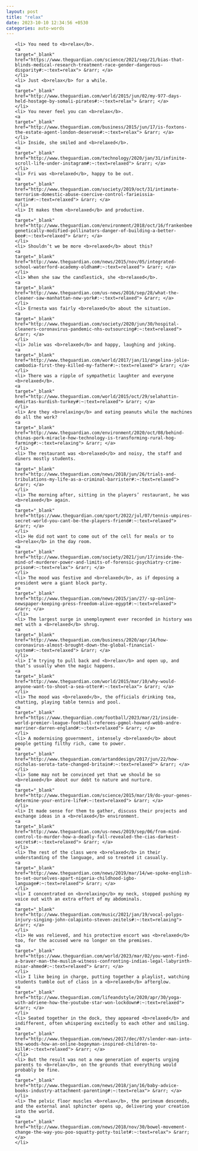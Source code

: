 ```yaml
---
layout: post
title: "relax"
date: 2023-10-10 12:34:56 +0530
categories: auto-words
---
```

<ol>

    <li> You need to <b>relax</b>.
    <a 
    target="_blank" 
    href="https://www.theguardian.com/science/2021/sep/21/bias-that-blinds-medical-research-treatment-race-gender-dangerous-disparity#:~:text=relax"> &rarr; </a>
    </li>
    <li> Just <b>relax</b> for a while.
    <a 
    target="_blank" 
    href="http://www.theguardian.com/world/2015/jun/02/my-977-days-held-hostage-by-somali-pirates#:~:text=relax"> &rarr; </a>
    </li>
    <li> You never feel you can <b>relax</b>.
    <a 
    target="_blank" 
    href="http://www.theguardian.com/business/2015/jun/17/is-foxtons-the-estate-agent-london-deserves#:~:text=relax"> &rarr; </a>
    </li>
    <li> Inside, she smiled and <b>relaxed</b>.
    <a 
    target="_blank" 
    href="http://www.theguardian.com/technology/2020/jan/31/infinite-scroll-life-under-instagram#:~:text=relaxed"> &rarr; </a>
    </li>
    <li> Fri was <b>relaxed</b>, happy to be out.
    <a 
    target="_blank" 
    href="http://www.theguardian.com/society/2019/oct/31/intimate-terrorism-domestic-abuse-coercive-control-farieissia-martin#:~:text=relaxed"> &rarr; </a>
    </li>
    <li> It makes them <b>relaxed</b> and productive.
    <a 
    target="_blank" 
    href="http://www.theguardian.com/environment/2018/oct/16/frankenbees-genetically-modified-pollinators-danger-of-building-a-better-bee#:~:text=relaxed"> &rarr; </a>
    </li>
    <li> Shouldn’t we be more <b>relaxed</b> about this?
    <a 
    target="_blank" 
    href="http://www.theguardian.com/news/2015/nov/05/integrated-school-waterford-academy-oldham#:~:text=relaxed"> &rarr; </a>
    </li>
    <li> When she saw the candlestick, she <b>relaxed</b>.
    <a 
    target="_blank" 
    href="http://www.theguardian.com/us-news/2016/sep/28/what-the-cleaner-saw-manhattan-new-york#:~:text=relaxed"> &rarr; </a>
    </li>
    <li> Ernesta was fairly <b>relaxed</b> about the situation.
    <a 
    target="_blank" 
    href="http://www.theguardian.com/society/2020/jun/30/hospital-cleaners-coronavirus-pandemic-nhs-outsourcing#:~:text=relaxed"> &rarr; </a>
    </li>
    <li> Jolie was <b>relaxed</b> and happy, laughing and joking.
    <a 
    target="_blank" 
    href="http://www.theguardian.com/world/2017/jan/11/angelina-jolie-cambodia-first-they-killed-my-father#:~:text=relaxed"> &rarr; </a>
    </li>
    <li> There was a ripple of sympathetic laughter and everyone <b>relaxed</b>.
    <a 
    target="_blank" 
    href="http://www.theguardian.com/world/2015/oct/29/selahattin-demirtas-kurdish-turkey#:~:text=relaxed"> &rarr; </a>
    </li>
    <li> Are they <b>relaxing</b> and eating peanuts while the machines do all the work?
    <a 
    target="_blank" 
    href="http://www.theguardian.com/environment/2020/oct/08/behind-chinas-pork-miracle-how-technology-is-transforming-rural-hog-farming#:~:text=relaxing"> &rarr; </a>
    </li>
    <li> The restaurant was <b>relaxed</b> and noisy, the staff and diners mostly students.
    <a 
    target="_blank" 
    href="http://www.theguardian.com/news/2018/jun/26/trials-and-tribulations-my-life-as-a-criminal-barrister#:~:text=relaxed"> &rarr; </a>
    </li>
    <li> The morning after, sitting in the players’ restaurant, he was <b>relaxed</b> again.
    <a 
    target="_blank" 
    href="https://www.theguardian.com/sport/2022/jul/07/tennis-umpires-secret-world-you-cant-be-the-players-friend#:~:text=relaxed"> &rarr; </a>
    </li>
    <li> He did not want to come out of the cell for meals or to <b>relax</b> in the day room.
    <a 
    target="_blank" 
    href="http://www.theguardian.com/society/2021/jun/17/inside-the-mind-of-murderer-power-and-limits-of-forensic-psychiatry-crime-prison#:~:text=relax"> &rarr; </a>
    </li>
    <li> The mood was festive and <b>relaxed</b>, as if deposing a president were a giant block party.
    <a 
    target="_blank" 
    href="http://www.theguardian.com/news/2015/jan/27/-sp-online-newspaper-keeping-press-freedom-alive-egypt#:~:text=relaxed"> &rarr; </a>
    </li>
    <li> The largest surge in unemployment ever recorded in history was met with a <b>relaxed</b> shrug.
    <a 
    target="_blank" 
    href="http://www.theguardian.com/business/2020/apr/14/how-coronavirus-almost-brought-down-the-global-financial-system#:~:text=relaxed"> &rarr; </a>
    </li>
    <li> I’m trying to pull back and <b>relax</b> and open up, and that’s usually when the magic happens.
    <a 
    target="_blank" 
    href="http://www.theguardian.com/world/2015/mar/10/why-would-anyone-want-to-shoot-a-sea-otter#:~:text=relax"> &rarr; </a>
    </li>
    <li> The mood was <b>relaxed</b>, the officials drinking tea, chatting, playing table tennis and pool.
    <a 
    target="_blank" 
    href="https://www.theguardian.com/football/2023/mar/21/inside-world-premier-league-football-referees-pgmol-howard-webb-andre-marriner-darren-england#:~:text=relaxed"> &rarr; </a>
    </li>
    <li> A modernising government, intensely <b>relaxed</b> about people getting filthy rich, came to power.
    <a 
    target="_blank" 
    href="http://www.theguardian.com/artanddesign/2017/jun/22/how-nicholas-serota-tate-changed-britain#:~:text=relaxed"> &rarr; </a>
    </li>
    <li> Some may not be convinced yet that we should be so <b>relaxed</b> about our debt to nature and nurture.
    <a 
    target="_blank" 
    href="http://www.theguardian.com/science/2015/mar/19/do-your-genes-determine-your-entire-life#:~:text=relaxed"> &rarr; </a>
    </li>
    <li> It made sense for them to gather, discuss their projects and exchange ideas in a <b>relaxed</b> environment.
    <a 
    target="_blank" 
    href="http://www.theguardian.com/us-news/2019/sep/06/from-mind-control-to-murder-how-a-deadly-fall-revealed-the-cias-darkest-secrets#:~:text=relaxed"> &rarr; </a>
    </li>
    <li> The rest of the class were <b>relaxed</b> in their understanding of the language, and so treated it casually.
    <a 
    target="_blank" 
    href="http://www.theguardian.com/news/2019/mar/14/we-spoke-english-to-set-ourselves-apart-nigeria-childhood-igbo-language#:~:text=relaxed"> &rarr; </a>
    </li>
    <li> I concentrated on <b>relaxing</b> my neck, stopped pushing my voice out with an extra effort of my abdominals.
    <a 
    target="_blank" 
    href="http://www.theguardian.com/music/2021/jan/19/vocal-polyps-injury-singing-john-colapinto-steven-zeitels#:~:text=relaxing"> &rarr; </a>
    </li>
    <li> He was relieved, and his protective escort was <b>relaxed</b> too, for the accused were no longer on the premises.
    <a 
    target="_blank" 
    href="https://www.theguardian.com/world/2023/mar/02/you-wont-find-a-braver-man-the-muslim-witness-confronting-indias-legal-labyrinth-nisar-ahmed#:~:text=relaxed"> &rarr; </a>
    </li>
    <li> I like being in charge, putting together a playlist, watching students tumble out of class in a <b>relaxed</b> afterglow.
    <a 
    target="_blank" 
    href="http://www.theguardian.com/lifeandstyle/2020/apr/30/yoga-with-adriene-how-the-youtube-star-won-lockdown#:~:text=relaxed"> &rarr; </a>
    </li>
    <li> Seated together in the dock, they appeared <b>relaxed</b> and indifferent, often whispering excitedly to each other and smiling.
    <a 
    target="_blank" 
    href="http://www.theguardian.com/news/2017/dec/07/slender-man-into-the-woods-how-an-online-bogeyman-inspired-children-to-kill#:~:text=relaxed"> &rarr; </a>
    </li>
    <li> But the result was not a new generation of experts urging parents to <b>relax</b>, on the grounds that everything would probably be fine.
    <a 
    target="_blank" 
    href="http://www.theguardian.com/news/2018/jan/16/baby-advice-books-industry-attachment-parenting#:~:text=relax"> &rarr; </a>
    </li>
    <li> The pelvic floor muscles <b>relax</b>, the perineum descends, and the external anal sphincter opens up, delivering your creation into the world.
    <a 
    target="_blank" 
    href="http://www.theguardian.com/news/2018/nov/30/bowel-movement-change-the-way-you-poo-squatty-potty-toilet#:~:text=relax"> &rarr; </a>
    </li>